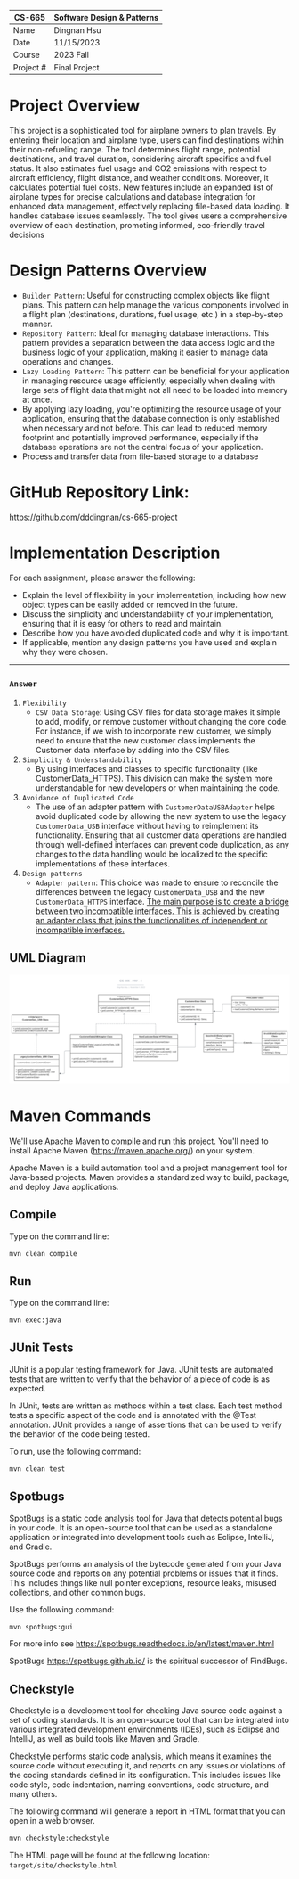 | CS-665    | Software Design & Patterns |
| --------- | -------------------------- |
| Name      | Dingnan Hsu                |
| Date      | 11/15/2023                 |
| Course    | 2023 Fall                  |
| Project # | Final Project              |

# Project Overview

This project is a sophisticated tool for airplane owners to plan travels. By entering their location and airplane type, users can find destinations within their non-refueling range. The tool determines flight range, potential destinations, and travel duration, considering aircraft specifics and fuel status. It also estimates fuel usage and CO2 emissions with respect to aircraft efficiency, flight distance, and weather conditions. Moreover, it calculates potential fuel costs. New features include an expanded list of airplane types for precise calculations and database integration for enhanced data management, effectively replacing file-based data loading. It handles database issues seamlessly. The tool gives users a comprehensive overview of each destination, promoting informed, eco-friendly travel decisions

# Design Patterns Overview

- `Builder Pattern`: Useful for constructing complex objects like flight plans. This pattern can help manage the various components involved in a flight plan (destinations, durations, fuel usage, etc.) in a step-by-step manner.
- `Repository Pattern`: Ideal for managing database interactions. This pattern provides a separation between the data access logic and the business logic of your application, making it easier to manage data operations and changes.
- `Lazy Loading Pattern`: This pattern can be beneficial for your application in managing resource usage efficiently, especially when dealing with large sets of flight data that might not all need to be loaded into memory at once.
- By applying lazy loading, you're optimizing the resource usage of your application, ensuring that the database connection is only established when necessary and not before. This can lead to reduced memory footprint and potentially improved performance, especially if the database operations are not the central focus of your application.
- Process and transfer data from file-based storage to a database

# GitHub Repository Link:

https://github.com/dddingnan/cs-665-project

# Implementation Description

For each assignment, please answer the following:

- Explain the level of flexibility in your implementation, including how new object types can
  be easily added or removed in the future.
- Discuss the simplicity and understandability of your implementation, ensuring that it is
  easy for others to read and maintain.
- Describe how you have avoided duplicated code and why it is important.
- If applicable, mention any design patterns you have used and explain why they were
  chosen.

---

### `Answer`

1. `Flexibility`
   - `CSV Data Storage`: Using CSV files for data storage makes it simple to add, modify, or remove customer without changing the core code. For instance, if we wish to incorporate new customer, we simply need to ensure that the new customer class implements the Customer data interface by adding into the CSV files.
2. `Simplicity & Understandability`
   - By using interfaces and classes to specific functionality (like CustomerData_HTTPS). This division can make the system more understandable for new developers or when maintaining the code.
3. `Avoidance of Duplicated Code`
   - The use of an adapter pattern with `CustomerDataUSBAdapter` helps avoid duplicated code by allowing the new system to use the legacy `CustomerData_USB` interface without having to reimplement its functionality. Ensuring that all customer data operations are handled through well-defined interfaces can prevent code duplication, as any changes to the data handling would be localized to the specific implementations of these interfaces.
4. `Design patterns`
   - `Adapter pattern`: This choice was made to ensure to reconcile the differences between the legacy `CustomerData_USB` and the new `CustomerData_HTTPS` interface. [The main purpose is to create a bridge between two incompatible interfaces. This is achieved by creating an adapter class that joins the functionalities of independent or incompatible interfaces.](https://en.wikipedia.org/wiki/Adapter_pattern)

## UML Diagram

![UML Diagram](UML.svg)

# Maven Commands

We'll use Apache Maven to compile and run this project. You'll need to install Apache Maven (https://maven.apache.org/) on your system.

Apache Maven is a build automation tool and a project management tool for Java-based projects. Maven provides a standardized way to build, package, and deploy Java applications.

## Compile

Type on the command line:

```bash
mvn clean compile
```

## Run

Type on the command line:

```bash
mvn exec:java
```

## JUnit Tests

JUnit is a popular testing framework for Java. JUnit tests are automated tests that are written to verify that the behavior of a piece of code is as expected.

In JUnit, tests are written as methods within a test class. Each test method tests a specific aspect of the code and is annotated with the @Test annotation. JUnit provides a range of assertions that can be used to verify the behavior of the code being tested.

To run, use the following command:

```bash
mvn clean test
```

## Spotbugs

SpotBugs is a static code analysis tool for Java that detects potential bugs in your code. It is an open-source tool that can be used as a standalone application or integrated into development tools such as Eclipse, IntelliJ, and Gradle.

SpotBugs performs an analysis of the bytecode generated from your Java source code and reports on any potential problems or issues that it finds. This includes things like null pointer exceptions, resource leaks, misused collections, and other common bugs.

Use the following command:

```bash
mvn spotbugs:gui
```

For more info see
https://spotbugs.readthedocs.io/en/latest/maven.html

SpotBugs https://spotbugs.github.io/ is the spiritual successor of FindBugs.

## Checkstyle

Checkstyle is a development tool for checking Java source code against a set of coding standards. It is an open-source tool that can be integrated into various integrated development environments (IDEs), such as Eclipse and IntelliJ, as well as build tools like Maven and Gradle.

Checkstyle performs static code analysis, which means it examines the source code without executing it, and reports on any issues or violations of the coding standards defined in its configuration. This includes issues like code style, code indentation, naming conventions, code structure, and many others.

The following command will generate a report in HTML format that you can open in a web browser.

```bash
mvn checkstyle:checkstyle
```

The HTML page will be found at the following location:
`target/site/checkstyle.html`
